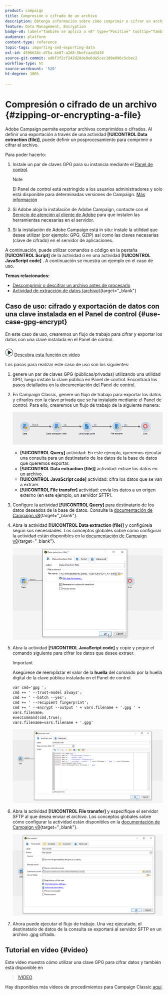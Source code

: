 ```yaml
---
product: campaign
title: Compresión o cifrado de un archivo
description: Obtenga información sobre cómo comprimir o cifrar un archivo en Campaign antes de procesarlo
feature: Data Management, Encryption
badge-v8: label="También se aplica a v8" type="Positive" tooltip="También se aplica a Campaign v8"
audience: platform
content-type: reference
topic-tags: importing-and-exporting-data
exl-id: 4596638c-d75a-4e07-a2d8-5befcaad3430
source-git-commit: ad6f3f2cf242d28de9e6da5cec100e096c5cbec2
workflow-type: ht
source-wordcount: '520'
ht-degree: 100%

---
```


# Compresión o cifrado de un archivo {#zipping-or-encrypting-a-file}

Adobe Campaign permite exportar archivos comprimidos o cifrados. Al definir una exportación a través de una actividad **[!UICONTROL Data extraction (file)]**, puede definir un posprocesamiento para comprimir o cifrar el archivo.

Para poder hacerlo:

1. Instale un par de claves GPG para su instancia mediante el [Panel de control](https://experienceleague.adobe.com/docs/control-panel/using/instances-settings/gpg-keys-management.html?lang=es#encrypting-data).

   >[!NOTE]
   >
   >El Panel de control está restringido a los usuarios administradores y solo está disponible para determinadas versiones de Campaign. [Más información](https://experienceleague.adobe.com/docs/control-panel/using/discover-control-panel/key-features.html?lang=es)
   >

1. Si Adobe aloja la instalación de Adobe Campaign, contacte con el [Servicio de atención al cliente de Adobe](https://helpx.adobe.com/es/enterprise/admin-guide.html/enterprise/using/support-for-experience-cloud.ug.html) para que instalen las herramientas necesarias en el servidor.
1. Si la instalación de Adobe Campaign está in situ: instale la utilidad que desee utilizar (por ejemplo: GPG, GZIP) así como las claves necesarias (clave de cifrado) en el servidor de aplicaciones.

A continuación, puede utilizar comandos o código en la pestaña **[!UICONTROL Script]** de la actividad o en una actividad **[!UICONTROL JavaScript code]** . A continuación se muestra un ejemplo en el caso de uso.

**Temas relacionados:**

* [Descomprimir o descifrar un archivo antes de procesarlo](../../platform/using/unzip-decrypt.md)
* [Actividad de extracción de datos (archivo)](https://experienceleague.adobe.com/docs/campaign/automation/workflows/wf-activities/action-activities/extraction-file.html?lang=es){target="_blank"}

## Caso de uso: cifrado y exportación de datos con una clave instalada en el Panel de control {#use-case-gpg-encrypt}

En este caso de uso, crearemos un flujo de trabajo para cifrar y exportar los datos con una clave instalada en el Panel de control.

![](assets/do-not-localize/how-to-video.png) [Descubra esta función en vídeo](#video)

Los pasos para realizar este caso de uso son los siguientes:

1. genere un par de claves GPG (públicas/privadas) utilizando una utilidad GPG, luego instale la clave pública en Panel de control. Encontrará los pasos detallados en la documentación [del](https://experienceleague.adobe.com/docs/control-panel/using/instances-settings/gpg-keys-management.html?lang=es#encrypting-data) Panel de control.

1. En Campaign Classic, genere un flujo de trabajo para exportar los datos y cifrarlos con la clave privada que se ha instalado mediante el Panel de control. Para ello, crearemos un flujo de trabajo de la siguiente manera:

   ![](assets/gpg-workflow-encrypt.png)

   * **[!UICONTROL Query]** actividad: En este ejemplo, queremos ejecutar una consulta para un destinatario de los datos de la base de datos que queremos exportar.
   * **[!UICONTROL Data extraction (file)]** actividad: extrae los datos en un archivo.
   * **[!UICONTROL JavaScript code]** actividad: cifra los datos que se van a extraer.
   * **[!UICONTROL File transfer]** actividad: envía los datos a un origen externo (en este ejemplo, un servidor SFTP).

1. Configure la actividad **[!UICONTROL Query]** para destinatario de los datos deseados de la base de datos. Consulte la [documentación de Campaign v8](https://experienceleague.adobe.com/docs/campaign/automation/workflows/wf-activities/targeting-activities/query.html?lang=es){target="_blank"}.

1. Abra la actividad **[!UICONTROL Data extraction (file)]** y configúrela según sus necesidades. Los conceptos globales sobre cómo configurar la actividad están disponibles en la [documentación de Campaign v8](https://experienceleague.adobe.com/docs/campaign/automation/workflows/wf-activities/action-activities/extraction-file.html?lang=es){target="_blank"}.

   ![](assets/gpg-data-extraction.png)

1. Abra la actividad **[!UICONTROL JavaScript code]** y copie y pegue el comando siguiente para cifrar los datos que desee extraer.

   >[!IMPORTANT]
   >
   >Asegúrese de reemplazar el valor de la **huella** del comando por la huella digital de la clave pública instalada en el Panel de control.

   ```
   var cmd='gpg ';
   cmd += ' --trust-model always';
   cmd += ' --batch --yes';
   cmd += ' --recipient fingerprint';
   cmd += ' --encrypt --output ' + vars.filename + '.gpg ' + vars.filename;
   execCommand(cmd,true);
   vars.filename=vars.filename + '.gpg'
   ```

   ![](assets/gpg-script.png)

1. Abra la actividad **[!UICONTROL File transfer]** y especifique el servidor SFTP al que desea enviar el archivo. Los conceptos globales sobre cómo configurar la actividad están disponibles en la [documentación de Campaign v8](https://experienceleague.adobe.com/docs/campaign/automation/workflows/wf-activities/event-activities/file-transfer.html?lang=es){target="_blank"}.

   ![](assets/gpg-file-transfer.png)

1. Ahora puede ejecutar el flujo de trabajo. Una vez ejecutado, el destinatario de datos de la consulta se exportará al servidor SFTP en un archivo .gpg cifrado.

## Tutorial en vídeo {#video}

Este vídeo muestra cómo utilizar una clave GPG para cifrar datos y también está disponible en

>[!VIDEO](https://video.tv.adobe.com/v/36399?quality=12)

Hay disponibles más vídeos de procedimientos para Campaign Classic [aquí](https://experienceleague.adobe.com/docs/campaign-classic-learn/tutorials/overview.html?lang=es).
